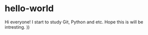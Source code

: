 # hello-world

Hi everyone!
I start to study Git, Python and etc. Hope this is will be intresting. ))
